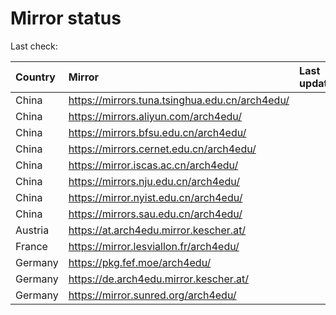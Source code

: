 <script src="./time.js"></script>
# Mirror status
Last check: <script type="text/javascript">localize(1718011369.8924181);</script>

|Country|Mirror|Last update|
|:------|:-----|:----------|
|China|https://mirrors.tuna.tsinghua.edu.cn/arch4edu/|<script type="text/javascript">localize(1717957947);</script>|
|China|https://mirrors.aliyun.com/arch4edu/|<script type="text/javascript">localize(1717957947);</script>|
|China|https://mirrors.bfsu.edu.cn/arch4edu/|<script type="text/javascript">localize(1717957947);</script>|
|China|https://mirrors.cernet.edu.cn/arch4edu/|<script type="text/javascript">localize(1717957947);</script>|
|China|https://mirror.iscas.ac.cn/arch4edu/|<script type="text/javascript">localize(1717957947);</script>|
|China|https://mirrors.nju.edu.cn/arch4edu/|<script type="text/javascript">localize(1717957947);</script>|
|China|https://mirror.nyist.edu.cn/arch4edu/|<script type="text/javascript">localize(1717957947);</script>|
|China|https://mirrors.sau.edu.cn/arch4edu/|<script type="text/javascript">localize(1717957947);</script>|
|Austria|https://at.arch4edu.mirror.kescher.at/|<script type="text/javascript">localize(1717957947);</script>|
|France|https://mirror.lesviallon.fr/arch4edu/|<script type="text/javascript">localize(1717957947);</script>|
|Germany|https://pkg.fef.moe/arch4edu/|<script type="text/javascript">localize(1717957947);</script>|
|Germany|https://de.arch4edu.mirror.kescher.at/|<script type="text/javascript">localize(1717957947);</script>|
|Germany|https://mirror.sunred.org/arch4edu/|<script type="text/javascript">localize(1717742215);</script>|

<script src="./tablefilter/tablefilter.js"></script>
<script src="./table.js"></script>